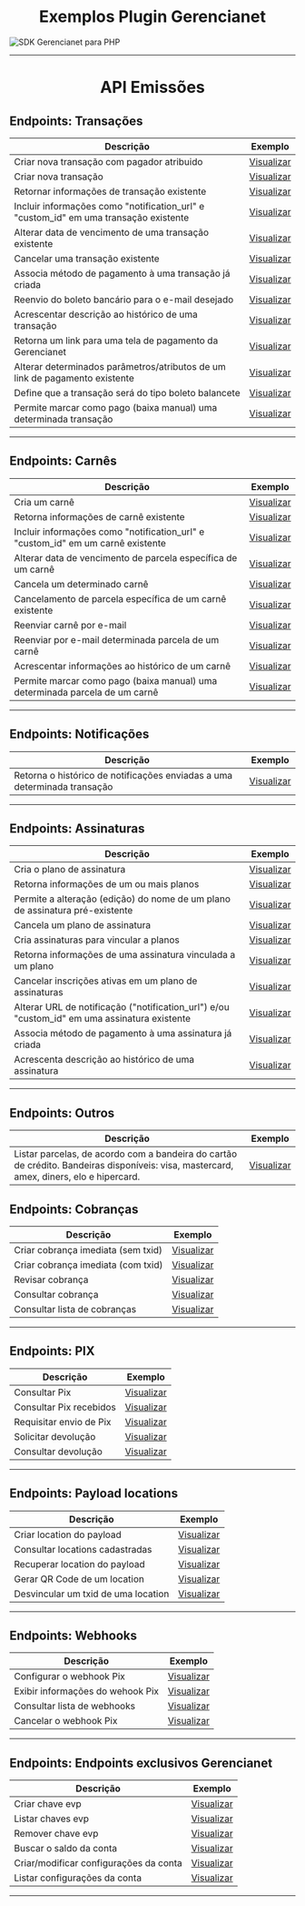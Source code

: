 <h1 align="center">Exemplos Plugin Gerencianet</h1>

![SDK Gerencianet para PHP](https://media-exp1.licdn.com/dms/image/C4D1BAQH9taNIaZyh_Q/company-background_10000/0/1603126623964?e=2159024400&v=beta&t=coQC_AK70vTYL3NdvbeIaeYts8nKumNHjvvIGCmq5XA)

---

<h1 align="center">API Emissões</h1>

## Endpoints: Transações


| Descrição | Exemplo |
|------------------------------------------------|------------------|
|Criar nova transação com pagador atribuido                                           |[Visualizar](https://github.com/gerencianet/gn-api-sdk-dart/blob/main/example/default/charge/oneStepBillet.dart)|
|Criar nova transação                                                                 |[Visualizar](https://github.com/gerencianet/gn-api-sdk-dart/blob/main/example/default/charge/createCharge.dart)|
|Retornar informações de transação existente                                          |[Visualizar](https://github.com/gerencianet/gn-api-sdk-dart/blob/main/example/default/charge/detailCharge.dart)|
|Incluir informações como "notification_url" e "custom_id" em uma transação existente |[Visualizar](https://github.com/gerencianet/gn-api-sdk-dart/blob/main/example/default/charge/updateChargeMetadata.dart)|
|Alterar data de vencimento de uma transação existente                                |[Visualizar](https://github.com/gerencianet/gn-api-sdk-dart/blob/main/example/default/charge/updateBillet.dart)|
|Cancelar uma transação existente                                                     |[Visualizar](https://github.com/gerencianet/gn-api-sdk-dart/blob/main/example/default/charge/cancelCharge.dart)|
|Associa método de pagamento à uma transação já criada                                |[Visualizar](https://github.com/gerencianet/gn-api-sdk-dart/blob/main/example/default/charge/payChargeBillet.dart)|
|Reenvio do boleto bancário para o e-mail desejado                                    |[Visualizar](https://github.com/gerencianet/gn-api-sdk-dart/blob/main/example/default/charge/resendBillet.dart)|
|Acrescentar descrição ao histórico de uma transação                                  |[Visualizar](https://github.com/gerencianet/gn-api-sdk-dart/blob/main/example/default/charge/createChargeHistory.dart)|
|Retorna um link para uma tela de pagamento da Gerencianet                            |[Visualizar](https://github.com/gerencianet/gn-api-sdk-dart/blob/main/example/default/charge/linkCharge.dart)|
|Alterar determinados parâmetros/atributos de um link de pagamento existente          |[Visualizar](https://github.com/gerencianet/gn-api-sdk-dart/blob/main/example/default/charge/updateChargeLink.dart)|
|Define que a transação será do tipo boleto balancete                                 |[Visualizar](https://github.com/gerencianet/gn-api-sdk-dart/blob/main/example/default/charge/createChargeBalanceSheet.dart)|
|Permite marcar como pago (baixa manual) uma determinada transação                    |[Visualizar](https://github.com/gerencianet/gn-api-sdk-dart/blob/main/example/default/charge/settleCharge.dart)|
---
## Endpoints: Carnês


| Descrição | Exemplo |
|------------------------------------------------|------------------|
|Cria um carnê                                                                    |[Visualizar](https://github.com/gerencianet/gn-api-sdk-dart/blob/main/example/default/carnet/createCarnet.dart)|
|Retorna informações de carnê existente                                           |[Visualizar](https://github.com/gerencianet/gn-api-sdk-dart/blob/main/example/default/carnet/detailCarnet.dart)|
|Incluir informações como "notification_url" e "custom_id" em um carnê existente  |[Visualizar](https://github.com/gerencianet/gn-api-sdk-dart/blob/main/example/default/carnet/updateCarnetMetadata.dart)|
|Alterar data de vencimento de parcela específica de um carnê                     |[Visualizar](https://github.com/gerencianet/gn-api-sdk-dart/blob/main/example/default/carnet/updateParcel.dart)|
|Cancela um determinado carnê                                                     |[Visualizar](https://github.com/gerencianet/gn-api-sdk-dart/blob/main/example/default/carnet/cancelCarnet.dart)|
|Cancelamento de parcela específica de um carnê existente                         |[Visualizar](https://github.com/gerencianet/gn-api-sdk-dart/blob/main/example/default/carnet/cancelParcel.dart)|
|Reenviar carnê por e-mail                                                        |[Visualizar](https://github.com/gerencianet/gn-api-sdk-dart/blob/main/example/default/carnet/resendCarnet.dart)|
|Reenviar por e-mail determinada parcela de um carnê                              |[Visualizar](https://github.com/gerencianet/gn-api-sdk-dart/blob/main/example/default/carnet/resendParcel.dart)|
|Acrescentar informações ao histórico de um carnê                                 |[Visualizar](https://github.com/gerencianet/gn-api-sdk-dart/blob/main/example/default/carnet/createCarnetHistory.dart)|
|Permite marcar como pago (baixa manual) uma determinada parcela de um carnê      |[Visualizar](https://github.com/gerencianet/gn-api-sdk-dart/blob/main/example/default/carnet/settleCarnetParcel.dart)|
---
## Endpoints: Notificações

| Descrição | Exemplo |
|------------------------------------------------|------------------|
|Retorna o histórico de notificações enviadas a uma determinada transação   |[Visualizar](https://github.com/gerencianet/gn-api-sdk-dart/blob/main/example/default/notifications/getNotification.dart)|

---
## Endpoints: Assinaturas

| Descrição | Exemplo |
|------------------------------------------------|------------------|
|Cria o plano de assinatura       |[Visualizar](https://github.com/gerencianet/gn-api-sdk-dart/blob/main/example/default/subscription/createPlan.dart)|
|Retorna informações de um ou mais planos              |[Visualizar](https://github.com/gerencianet/gn-api-sdk-dart/blob/main/example/default/subscription/getPlans.dart)|
|Permite a alteração (edição) do nome de um plano de assinatura pré-existente                 |[Visualizar](https://github.com/gerencianet/gn-api-sdk-dart/blob/main/example/default/subscription/updatePlan.dart)|
|Cancela um plano de assinatura                                     |[Visualizar](https://github.com/gerencianet/gn-api-sdk-dart/blob/main/example/default/subscription/cancelSubscription.dart)|
|Cria assinaturas para vincular a planos                                                      |[Visualizar](https://github.com/gerencianet/gn-api-sdk-dart/blob/main/example/default/subscription/createSubscription.dart)|
|Retorna informações de uma assinatura vinculada a um plano                                   |[Visualizar](https://github.com/gerencianet/gn-api-sdk-dart/blob/main/example/default/subscription/detailSubscription.dart)|
|Cancelar inscrições ativas em um plano de assinaturas                                        |[Visualizar](https://github.com/gerencianet/gn-api-sdk-dart/blob/main/example/default/subscription/cancelSubscription.dart)|
|Alterar URL de notificação ("notification_url") e/ou "custom_id" em uma assinatura existente |[Visualizar](https://github.com/gerencianet/gn-api-sdk-dart/blob/main/example/default/subscription/updateSubscriptionMetadata.dart)|
|Associa método de pagamento à uma assinatura já criada                                       |[Visualizar](https://github.com/gerencianet/gn-api-sdk-dart/blob/main/example/default/subscription/paySubscription.dart)|
|Acrescenta descrição ao histórico de uma assinatura                                          |[Visualizar](https://github.com/gerencianet/gn-api-sdk-dart/blob/main/example/default/subscription/createSubscriptionHistory.dart)|
---
## Endpoints: Outros

| Descrição | Exemplo |
|------------------------------------------------|------------------|
|Listar parcelas, de acordo com a bandeira do cartão de crédito. Bandeiras disponíveis: visa, mastercard, amex, diners, elo e hipercard.                                       |[Visualizar](https://github.com/gerencianet/gn-api-sdk-dart/blob/main/example/default/others/getInstallments.dart)|



## Endpoints: Cobranças

| Descrição | Exemplo |
|------------------------------------------------|------------------|
|Criar cobrança imediata (sem txid)              |[Visualizar](https://github.com/gerencianet/gn-api-sdk-dart/blob/main/example/pix/charge/pixCreateImmediateCharge.dart)|
|Criar cobrança imediata (com txid)              |[Visualizar](https://github.com/gerencianet/gn-api-sdk-dart/blob/main/example/pix/charge/pixCreateCharge.dart)|
|Revisar cobrança                                |[Visualizar](https://github.com/gerencianet/gn-api-sdk-dart/blob/main/example/pix/charge/pixUpdateCharge.dart)|
|Consultar cobrança                              |[Visualizar](https://github.com/gerencianet/gn-api-sdk-dart/blob/main/example/pix/charge/pixDetailCharge.dart)|
|Consultar lista de cobranças                    |[Visualizar](https://github.com/gerencianet/gn-api-sdk-dart/blob/main/example/pix/charge/pixListCharges.dart)|

---
## Endpoints: PIX

| Descrição | Exemplo |
|------------------------------------------------|------------------|
|Consultar Pix                                 |[Visualizar](https://github.com/gerencianet/gn-api-sdk-dart/blob/main/example/pix/pix/pixDetail.dart)|
|Consultar Pix recebidos                       |[Visualizar](https://github.com/gerencianet/gn-api-sdk-dart/blob/main/example/pix/pix/pixListReceived.dart)|
|Requisitar envio de Pix                       |[Visualizar](https://github.com/gerencianet/gn-api-sdk-dart/blob/main/example/pix/pix/pixSend.dart)|
|Solicitar devolução                           |[Visualizar](https://github.com/gerencianet/gn-api-sdk-dart/blob/main/example/pix/pix/pixDevolution.dart)|
|Consultar devolução                           |[Visualizar](https://github.com/gerencianet/gn-api-sdk-dart/blob/main/example/pix/pix/pixDetailDevolution.dart)|

---
## Endpoints: Payload locations

| Descrição | Exemplo |
|------------------------------------------------|------------------|
|Criar location do payload                                 |[Visualizar](https://github.com/gerencianet/gn-api-sdk-dart/blob/main/example/pix/location/pixCreateLocation.dart)|
|Consultar locations cadastradas                              |[Visualizar](https://github.com/gerencianet/gn-api-sdk-dart/blob/main/example/pix/location/pixListLocation.dart)|
|Recuperar location do payload                                 |[Visualizar](https://github.com/gerencianet/gn-api-sdk-dart/blob/main/example/pix/location/pixDetailLocation.dart)|
|Gerar QR Code de um location                             |[Visualizar](https://github.com/gerencianet/gn-api-sdk-dart/blob/main/example/pix/location/pixGenerateQRCode.dart)|
|Desvincular um txid de uma location                             |[Visualizar](https://github.com/gerencianet/gn-api-sdk-dart/blob/main/example/pix/location/pixUnsetTxid.dart)|

---
## Endpoints: Webhooks

| Descrição | Exemplo |
|------------------------------------------------|------------------|
|Configurar o webhook Pix                                 |[Visualizar](https://github.com/gerencianet/gn-api-sdk-dart/blob/main/example/pix/webhook/webhookUrl.dart)|
|Exibir informações do wehook Pix                            |[Visualizar](https://github.com/gerencianet/gn-api-sdk-dart/blob/main/example/pix/webhook/pixDetailWebhook.dart)|
|Consultar lista de webhooks                                 |[Visualizar](https://github.com/gerencianet/gn-api-sdk-dart/blob/main/example/pix/webhook/pixListWebhook.dart)|
|Cancelar o webhook Pix                             |[Visualizar](https://github.com/gerencianet/gn-api-sdk-dart/blob/main/example/pix/webhook/pixDeleteWebhook.dart)|


---
## Endpoints: Endpoints exclusivos Gerencianet

| Descrição | Exemplo |
|------------------------------------------------|------------------|
|Criar chave evp                                 |[Visualizar](https://github.com/gerencianet/gn-api-sdk-dart/blob/main/example/gn/key/gnCreateEvp.dart)|
|Listar chaves evp                            |[Visualizar](https://github.com/gerencianet/gn-api-sdk-dart/blob/main/example/gn/key/gnListEvp.dart)|
|Remover chave evp                                |[Visualizar](https://github.com/gerencianet/gn-api-sdk-dart/blob/main/example/gn/key/gnDeleteEvp.dart)|
|Buscar o saldo da conta                             |[Visualizar](https://github.com/gerencianet/gn-api-sdk-dart/blob/main/example/gn/account/gnDetailBalance.dart)|
|Criar/modificar configurações da conta                             |[Visualizar](https://github.com/gerencianet/gn-api-sdk-dart/blob/main/example/gn/account/gnUpdateSettings.dart)|
|Listar configurações da conta                          |[Visualizar](https://github.com/gerencianet/gn-api-sdk-dart/blob/main/example/gn/account/gnDetailSettings.dart)|
---
